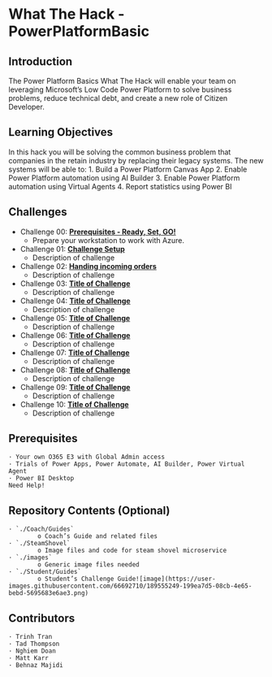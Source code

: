 # What The Hack - PowerPlatformBasic

## Introduction

The Power Platform Basics What The Hack will enable your team on leveraging Microsoft’s Low Code Power Platform to solve business problems, reduce technical debt, and create a new role of Citizen Developer.


## Learning Objectives

In this hack you will be solving the common business problem that companies in the retain industry by replacing their legacy systems.  The new systems will be able to:
	1. Build a Power Platform Canvas App
	2. Enable Power Platform automation using AI Builder
	3. Enable Power Platform automation using Virtual Agents
	4. Report statistics using Power BI


## Challenges

- Challenge 00: **[Prerequisites - Ready, Set, GO!](Student/Challenge-00.md)**
	 - Prepare your workstation to work with Azure.
- Challenge 01: **[Challenge Setup](Student/Challenge-01.md)**
	 - Description of challenge
- Challenge 02: **[Handing incoming orders](Student/Challenge-02.md)**
	 - Description of challenge
- Challenge 03: **[Title of Challenge](Student/Challenge-03.md)**
	 - Description of challenge
- Challenge 04: **[Title of Challenge](Student/Challenge-04.md)**
	 - Description of challenge
- Challenge 05: **[Title of Challenge](Student/Challenge-05.md)**
	 - Description of challenge
- Challenge 06: **[Title of Challenge](Student/Challenge-06.md)**
	 - Description of challenge
- Challenge 07: **[Title of Challenge](Student/Challenge-07.md)**
	 - Description of challenge
- Challenge 08: **[Title of Challenge](Student/Challenge-08.md)**
	 - Description of challenge
- Challenge 09: **[Title of Challenge](Student/Challenge-09.md)**
	 - Description of challenge
- Challenge 10: **[Title of Challenge](Student/Challenge-10.md)**
	 - Description of challenge

## Prerequisites

	· Your own O365 E3 with Global Admin access
	· Trials of Power Apps, Power Automate, AI Builder, Power Virtual Agent
	· Power BI Desktop
	Need Help!
	
## Repository Contents (Optional)
	· `./Coach/Guides`
			o Coach’s Guide and related files
	· `./SteamShovel`
			o Image files and code for steam shovel microservice
	· `./images`
			o Generic image files needed
	· `./Student/Guides`
			o Student’s Challenge Guide![image](https://user-images.githubusercontent.com/66692710/189555249-199ea7d5-08cb-4e65-bebd-5695683e6ae3.png)


## Contributors

	· Trinh Tran
	· Tad Thompson
	· Nghiem Doan
	· Matt Karr
	· Behnaz Majidi



